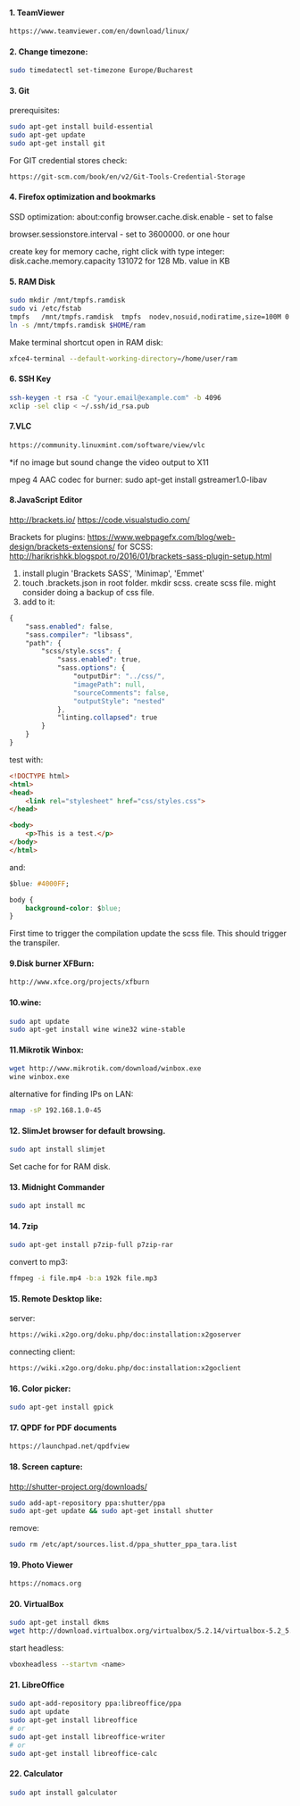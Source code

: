 #### 1. TeamViewer
```html
https://www.teamviewer.com/en/download/linux/
```

#### 2. Change timezone:
```bash
sudo timedatectl set-timezone Europe/Bucharest
```

#### 3. Git
prerequisites: 
```bash
sudo apt-get install build-essential
sudo apt-get update
sudo apt-get install git
```
For GIT credential stores check: 
```html
https://git-scm.com/book/en/v2/Git-Tools-Credential-Storage
```
#### 4. Firefox optimization and bookmarks
SSD optimization:
about:config
browser.cache.disk.enable - set to false

browser.sessionstore.interval - set to 3600000. or one hour

create key for memory cache, right click with type integer:
disk.cache.memory.capacity
131072 for 128 Mb. value in KB

#### 5. RAM Disk
```bash
sudo mkdir /mnt/tmpfs.ramdisk
sudo vi /etc/fstab
tmpfs   /mnt/tmpfs.ramdisk  tmpfs  nodev,nosuid,nodiratime,size=100M 0  0
ln -s /mnt/tmpfs.ramdisk $HOME/ram
```
Make terminal shortcut open in RAM disk:
```bash
xfce4-terminal --default-working-directory=/home/user/ram
```
#### 6. SSH Key
```bash
ssh-keygen -t rsa -C "your.email@example.com" -b 4096
xclip -sel clip < ~/.ssh/id_rsa.pub
```
#### 7.VLC
```html
https://community.linuxmint.com/software/view/vlc
```
*if no image but sound change the video output to X11

mpeg 4 AAC codec for burner: sudo apt-get install gstreamer1.0-libav

#### 8.JavaScript Editor
http://brackets.io/
https://code.visualstudio.com/

Brackets
for plugins: https://www.webpagefx.com/blog/web-design/brackets-extensions/
for SCSS: http://harikrishkk.blogspot.ro/2016/01/brackets-sass-plugin-setup.html
1. install plugin 'Brackets SASS', 'Minimap', 'Emmet'
2. touch .brackets.json in root folder. mkdir scss. create scss file. might consider doing a backup of css file.
3. add to it:
```css
{
    "sass.enabled": false,
    "sass.compiler": "libsass",
    "path": {
        "scss/style.scss": {
            "sass.enabled": true, 
            "sass.options": {                
                "outputDir": "../css/",
                "imagePath": null,
                "sourceComments": false,
                "outputStyle": "nested"
            },
            "linting.collapsed": true
        }
    }
}
```

test with:
```html
<!DOCTYPE html>
<html>
<head>
    <link rel="stylesheet" href="css/styles.css">
</head>

<body>
    <p>This is a test.</p>
</body>
</html>
```

and:
```css
$blue: #4000FF;

body {
    background-color: $blue;
}
```

First time to trigger the compilation update the scss file. This should trigger the transpiler.

#### 9.Disk burner XFBurn:
```html
http://www.xfce.org/projects/xfburn
```
#### 10.wine:
```bash
sudo apt update
sudo apt-get install wine wine32 wine-stable
```
#### 11.Mikrotik Winbox:
```bash
wget http://www.mikrotik.com/download/winbox.exe
wine winbox.exe
```
alternative for finding IPs on LAN:
```bash
nmap -sP 192.168.1.0-45
```
#### 12. SlimJet browser for default browsing.
```bash
sudo apt install slimjet
```
Set cache for for RAM disk.

#### 13. Midnight Commander
```bash
sudo apt install mc
```
#### 14. 7zip
```bash
sudo apt-get install p7zip-full p7zip-rar
```
convert to mp3:
```bash
ffmpeg -i file.mp4 -b:a 192k file.mp3
```
#### 15. Remote Desktop like:
server:
```html
https://wiki.x2go.org/doku.php/doc:installation:x2goserver
```
connecting client:
```html
https://wiki.x2go.org/doku.php/doc:installation:x2goclient
```
#### 16. Color picker:  
```bash
sudo apt-get install gpick
```
#### 17. QPDF for PDF documents
```html
https://launchpad.net/qpdfview
```
#### 18. Screen capture:
http://shutter-project.org/downloads/
```bash
sudo add-apt-repository ppa:shutter/ppa
sudo apt-get update && sudo apt-get install shutter
```
remove:
```bash
sudo rm /etc/apt/sources.list.d/ppa_shutter_ppa_tara.list
```
#### 19. Photo Viewer
```html
https://nomacs.org
```
#### 20. VirtualBox
```bash
sudo apt-get install dkms
wget http://download.virtualbox.org/virtualbox/5.2.14/virtualbox-5.2_5.2.14-123301~Ubuntu~bionic_amd64.deb
```
start headless:
```bash
vboxheadless --startvm <name>
```
#### 21. LibreOffice
```bash
sudo apt-add-repository ppa:libreoffice/ppa
sudo apt update
sudo apt-get install libreoffice
# or
sudo apt-get install libreoffice-writer
# or
sudo apt-get install libreoffice-calc
```
#### 22. Calculator
```bash
sudo apt install galculator
```
